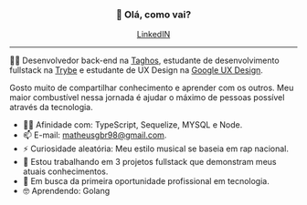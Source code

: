 <h3 align="center">👋 Olá, como vai? </h3>
<p align="center">
  <a href="https://www.linkedin.com/in/matheusgb/">LinkedIN</a>
</p>

---
🧑‍💻 Desenvolvedor back-end na <a href="https://www.linkedin.com/company/taghos-tecnologia/">Taghos</a>, estudante de desenvolvimento fullstack na <a href="https://www.betrybe.com">Trybe</a> e estudante de UX Design na <a href="https://www.coursera.org/professional-certificates/google-ux-design">Google UX Design</a>. 

Gosto muito de compartilhar conhecimento e aprender com os outros. Meu maior combustível nessa jornada é ajudar o máximo de pessoas possível através da tecnologia.

- 🧑‍💻 Afinidade com: TypeScript, Sequelize, MYSQL e Node.
- 📫 E-mail: matheusgbr98@gmail.com.
- ⚡ Curiosidade aleatória: Meu estilo musical se baseia em rap nacional.
- 🔭 Estou trabalhando em 3 projetos fullstack que demonstram meus atuais conhecimentos.
- 🚀 Em busca da primeira oportunidade profissional em tecnologia.
- 🤓 Aprendendo: Golang
